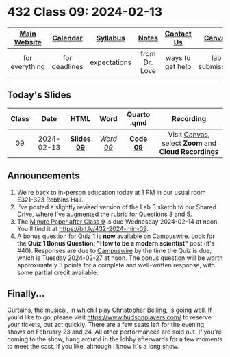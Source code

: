 # 432 Class 09: 2024-02-13

[Main Website](https://thomaselove.github.io/432-2024/) | [Calendar](https://thomaselove.github.io/432-2024/calendar.html) | [Syllabus](https://thomaselove.github.io/432-syllabus-2024/) | [Notes](https://thomaselove.github.io/432-notes/) | [Contact Us](https://thomaselove.github.io/432-2024/contact.html) | [Canvas](https://canvas.case.edu) | [Data and Code](https://github.com/THOMASELOVE/432-data) | [Sources](https://github.com/THOMASELOVE/432-classes-2024/tree/main/sources)
:-----------: | :--------------: | :----------: | :---------: | :-------------: | :-----------: | :------------: |:------:
for everything | for deadlines | expectations | from Dr. Love | ways to get help | lab submission | for downloads | to read

## Today's Slides

Class | Date | HTML | Word | Quarto .qmd | Recording
:---: | :--------: | :------: | :------: | :------: | :-------------:
09 | 2024-02-13 | **[Slides 09](https://thomaselove.github.io/432-slides-2024/slides09.html)** | *[Word 09](https://thomaselove.github.io/432-slides-2024/slides09w.docx)* | **[Code 09](https://github.com/THOMASELOVE/432-slides-2024/blob/main/slides09.qmd)** | Visit [Canvas](https://canvas.case.edu/), select **Zoom** and **Cloud Recordings**

## Announcements

1. We're back to in-person education today at 1 PM in our usual room E321-323 Robbins Hall.
2. I've posted a slightly revised version of the Lab 3 sketch to our Shared Drive, where I've augmented the rubric for Questions 3 and 5.
3. The [Minute Paper after Class 9](https://bit.ly/432-2024-min-09) is due Wednesday 2024-02-14 at noon. You'll find it at <https://bit.ly/432-2024-min-09>.
4. A bonus question for Quiz 1 is **now** available on [Campuswire](https://campuswire.com/). Look for the **Quiz 1 Bonus Question: "How to be a modern scientist"** post (it's #40). Responses are due to [Campuswire](https://campuswire.com/) by the time the Quiz is due, which is Tuesday 2024-02-27 at noon. The bonus question will be worth approximately 3 points for a complete and well-written response, with some partial credit available.

## Finally...

[Curtains, the musical](https://www.hudsonplayers.com/now-playing), in which I play Christopher Belling, is going well. If you'd like to go, please visit <https://www.hudsonplayers.com/> to reserve your tickets, but act quickly. There are a few seats left for the evening shows on February 23 and 24. All other performances are sold out. If you're coming to the show, hang around in the lobby afterwards for a few moments to meet the cast, if you like, although I know it's a long show.


